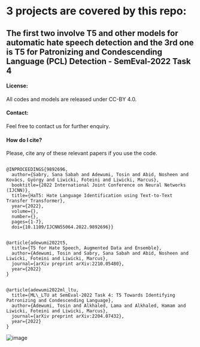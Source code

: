 # 3 projects are covered by this repo:
## The first two involve T5 and other models for automatic hate speech detection and the 3rd one is T5 for Patronizing and Condescending Language (PCL) Detection - SemEval-2022 Task 4


<h4>License:</h4>
All codes and models are released under CC-BY 4.0.

<h4>Contact:</h4>
Feel free to contact us for further enquiry.

<h4>How do I cite?</h4>
Please, cite any of these relevant papers if you use the code.

<pre><code>
@INPROCEEDINGS{9892696,
  author={Sabry, Sana Sabah and Adewumi, Tosin and Abid, Nosheen and Kovács, György and Liwicki, Foteini and Liwicki, Marcus},
  booktitle={2022 International Joint Conference on Neural Networks (IJCNN)}, 
  title={HaT5: Hate Language Identification using Text-to-Text Transfer Transformer}, 
  year={2022},
  volume={},
  number={},
  pages={1-7},
  doi={10.1109/IJCNN55064.2022.9892696}}
</code></pre>


<pre><code>
@article{adewumi2022t5,
  title={T5 for Hate Speech, Augmented Data and Ensemble},
  author={Adewumi, Tosin and Sabry, Sana Sabah and Abid, Nosheen and Liwicki, Foteini and Liwicki, Marcus},
  journal={arXiv preprint arXiv:2210.05480},
  year={2022}
}
</code></pre>


<pre><code>
@article{adewumi2022ml_ltu,
  title={ML\_LTU at SemEval-2022 Task 4: T5 Towards Identifying Patronizing and Condescending Language},
  author={Adewumi, Tosin and Alkhaled, Lama and Alkhaled, Hamam and Liwicki, Foteini and Liwicki, Marcus},
  journal={arXiv preprint arXiv:2204.07432},
  year={2022}
}
</code></pre>
![image](https://user-images.githubusercontent.com/42860916/217567442-34703dbb-fc6a-4bc7-b209-7c5e081df208.png)
